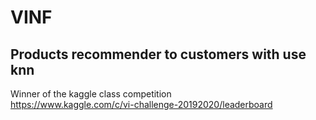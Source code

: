 # VINF
## Products recommender to customers with use knn

Winner of the kaggle class competition  
https://www.kaggle.com/c/vi-challenge-20192020/leaderboard
